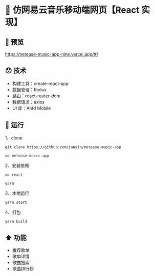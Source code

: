 # 🎵 仿网易云音乐移动端网页【React 实现】

## 🍓 预览

https://netease-music-app-nine.vercel.app/#/

## 😯 技术

- 构建工具：create-react-app
- 数据管理：Redux
- 路由：react-router-dom
- 数据请求：axios
- UI 库：Antd Mobile

## 🏃 运行

1、clone

```git
git clone https://github.com/janyin/netease-music-app

cd netease-music-app
```

2、安装依赖

```git
cd react

yarn
```

3、本地运行

```git
yarn start
```

4、打包

```git
yarn build
```

## ⬆️ 功能

- 推荐歌单
- 歌单详情
- 歌曲搜索
- 歌曲排行榜
